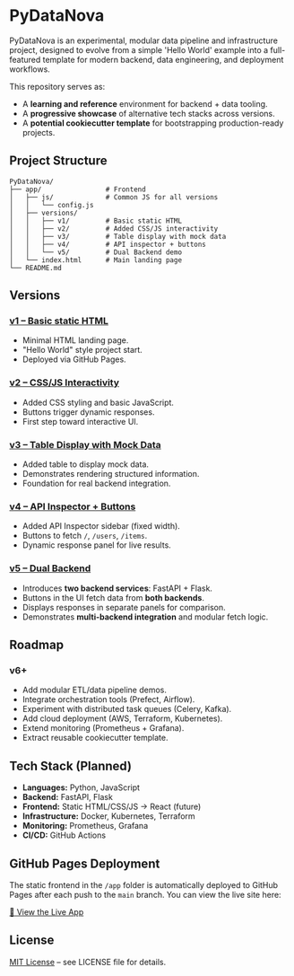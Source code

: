# PyDataNova

PyDataNova is an experimental, modular data pipeline and infrastructure project, designed to evolve from a simple 'Hello World' example into a full-featured template for modern backend, data engineering, and deployment workflows.

This repository serves as:
- A **learning and reference** environment for backend + data tooling.
- A **progressive showcase** of alternative tech stacks across versions.
- A **potential cookiecutter template** for bootstrapping production-ready projects.

## Project Structure

```
PyDataNova/
├── app/                # Frontend
│   ├── js/             # Common JS for all versions
│   │   └── config.js
│   ├── versions/
│   │   ├── v1/         # Basic static HTML
│   │   ├── v2/         # Added CSS/JS interactivity
│   │   ├── v3/         # Table display with mock data
│   │   ├── v4/         # API inspector + buttons
│   │   └── v5/         # Dual Backend demo
│   └── index.html      # Main landing page
└── README.md
```

## Versions

### [v1 – Basic static HTML](#v1--basic-static-html)
- Minimal HTML landing page.
- "Hello World" style project start.
- Deployed via GitHub Pages.

### [v2 – CSS/JS Interactivity](#v2--cssjs-interactivity)
- Added CSS styling and basic JavaScript.
- Buttons trigger dynamic responses.
- First step toward interactive UI.

### [v3 – Table Display with Mock Data](#v3--table-display-with-mock-data)
- Added table to display mock data.
- Demonstrates rendering structured information.
- Foundation for real backend integration.

### [v4 – API Inspector + Buttons](#v4--api-inspector--buttons)
- Added API Inspector sidebar (fixed width).
- Buttons to fetch `/`, `/users`, `/items`.
- Dynamic response panel for live results.

### [v5 – Dual Backend](#v5--dual-backend)
- Introduces **two backend services**: FastAPI + Flask.
- Buttons in the UI fetch data from **both backends**.
- Displays responses in separate panels for comparison.
- Demonstrates **multi-backend integration** and modular fetch logic.

## Roadmap

### v6+
- Add modular ETL/data pipeline demos.
- Integrate orchestration tools (Prefect, Airflow).
- Experiment with distributed task queues (Celery, Kafka).
- Add cloud deployment (AWS, Terraform, Kubernetes).
- Extend monitoring (Prometheus + Grafana).
- Extract reusable cookiecutter template.

## Tech Stack (Planned)
- **Languages:** Python, JavaScript
- **Backend:** FastAPI, Flask
- **Frontend:** Static HTML/CSS/JS → React (future)
- **Infrastructure:** Docker, Kubernetes, Terraform
- **Monitoring:** Prometheus, Grafana
- **CI/CD:** GitHub Actions

## GitHub Pages Deployment
The static frontend in the `/app` folder is automatically deployed to GitHub Pages after each push to the `main` branch. You can view the live site here:

[🚀 View the Live App](https://shadowwalkersb.github.io/PyDataNova/)

## License
[MIT License](LICENSE) – see LICENSE file for details.
